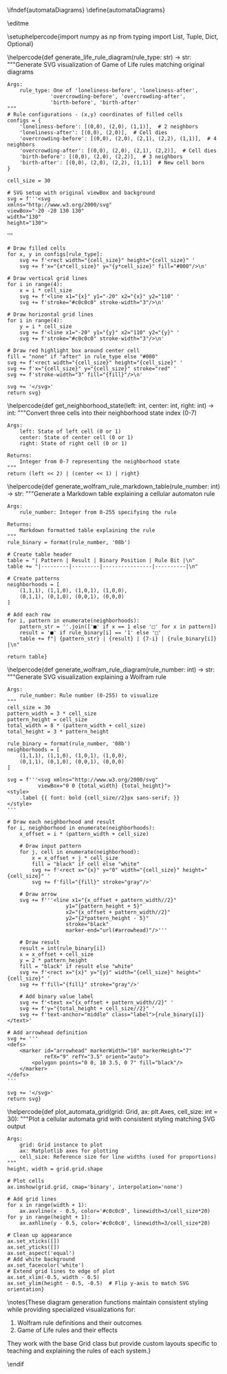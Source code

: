 \ifndef{automataDiagrams}
\define{automataDiagrams}

\editme

\setuphelpercode{import numpy as np
from typing import List, Tuple, Dict, Optional}

\helpercode{def generate_life_rule_diagram(rule_type: str) -> str:
    """Generate SVG visualization of Game of Life rules matching original diagrams
    
    Args:
        rule_type: One of 'loneliness-before', 'loneliness-after',
                  'overcrowding-before', 'overcrowding-after',
                  'birth-before', 'birth-after'
    """
    # Rule configurations - (x,y) coordinates of filled cells
    configs = {
        'loneliness-before': [(0,0), (2,0), (1,1)],  # 2 neighbors
        'loneliness-after': [(0,0), (2,0)],  # Cell dies
        'overcrowding-before': [(0,0), (2,0), (2,1), (2,2), (1,1)],  # 4 neighbors
        'overcrowding-after': [(0,0), (2,0), (2,1), (2,2)],  # Cell dies
        'birth-before': [(0,0), (2,0), (2,2)],  # 3 neighbors
        'birth-after': [(0,0), (2,0), (2,2), (1,1)]  # New cell born
    }
    
    cell_size = 30
    
    # SVG setup with original viewBox and background
    svg = f'''<svg
    xmlns="http://www.w3.org/2000/svg"
    viewBox="-20 -20 130 130"
    width="130"
    height="130">
<rect width="130" height="130" x="-20" y="-20" fill="#fff"/>
'''
    
    # Draw filled cells
    for x, y in configs[rule_type]:
        svg += f'<rect width="{cell_size}" height="{cell_size}" '
        svg += f'x="{x*cell_size}" y="{y*cell_size}" fill="#000"/>\n'
    
    # Draw vertical grid lines
    for i in range(4):
        x = i * cell_size
        svg += f'<line x1="{x}" y1="-20" x2="{x}" y2="110" '
        svg += f'stroke="#c0c0c0" stroke-width="3"/>\n'
    
    # Draw horizontal grid lines
    for i in range(4):
        y = i * cell_size
        svg += f'<line x1="-20" y1="{y}" x2="110" y2="{y}" '
        svg += f'stroke="#c0c0c0" stroke-width="3"/>\n'
    
    # Draw red highlight box around center cell
    fill = "none" if "after" in rule_type else "#000"
    svg += f'<rect width="{cell_size}" height="{cell_size}" '
    svg += f'x="{cell_size}" y="{cell_size}" stroke="red" '
    svg += f'stroke-width="3" fill="{fill}"/>\n'
    
    svg += '</svg>'
    return svg}

\helpercode{def get_neighborhood_state(left: int, center: int, right: int) -> int:
    """Convert three cells into their neighborhood state index (0-7)
    
    Args:
        left: State of left cell (0 or 1)
        center: State of center cell (0 or 1)
        right: State of right cell (0 or 1)
        
    Returns:
        Integer from 0-7 representing the neighborhood state
    """
    return (left << 2) | (center << 1) | right}


\helpercode{def generate_wolfram_rule_markdown_table(rule_number: int) -> str:
    """Generate a Markdown table explaining a cellular automaton rule
    
    Args:
        rule_number: Integer from 0-255 specifying the rule
        
    Returns:
        Markdown formatted table explaining the rule
    """
    rule_binary = format(rule_number, '08b')
    
    # Create table header
    table = "| Pattern | Result | Binary Position | Rule Bit |\n"
    table += "|---------|---------|----------------|----------|\n"
    
    # Create patterns
    neighborhoods = [
        (1,1,1), (1,1,0), (1,0,1), (1,0,0),
        (0,1,1), (0,1,0), (0,0,1), (0,0,0)
    ]
    
    # Add each row
    for i, pattern in enumerate(neighborhoods):
        pattern_str = ''.join(['■' if x == 1 else '□' for x in pattern])
        result = '■' if rule_binary[i] == '1' else '□'
        table += f"| {pattern_str} | {result} | {7-i} | {rule_binary[i]} |\n"
    
    return table}

\helpercode{def generate_wolfram_rule_diagram(rule_number: int) -> str:
    """Generate SVG visualization explaining a Wolfram rule
    
    Args:
        rule_number: Rule number (0-255) to visualize
    """
    cell_size = 30
    pattern_width = 3 * cell_size
    pattern_height = cell_size
    total_width = 8 * (pattern_width + cell_size)
    total_height = 3 * pattern_height
    
    rule_binary = format(rule_number, '08b')
    neighborhoods = [
        (1,1,1), (1,1,0), (1,0,1), (1,0,0),
        (0,1,1), (0,1,0), (0,0,1), (0,0,0)
    ]
    
    svg = f'''<svg xmlns="http://www.w3.org/2000/svg" 
              viewBox="0 0 {total_width} {total_height}">
    <style>
        .label {{ font: bold {cell_size//2}px sans-serif; }}
    </style>
    '''
    
    # Draw each neighborhood and result
    for i, neighborhood in enumerate(neighborhoods):
        x_offset = i * (pattern_width + cell_size)
        
        # Draw input pattern
        for j, cell in enumerate(neighborhood):
            x = x_offset + j * cell_size
            fill = "black" if cell else "white"
            svg += f'<rect x="{x}" y="0" width="{cell_size}" height="{cell_size}" '
            svg += f'fill="{fill}" stroke="gray"/>'
        
        # Draw arrow
        svg += f'''<line x1="{x_offset + pattern_width//2}" 
                       y1="{pattern_height + 5}" 
                       x2="{x_offset + pattern_width//2}" 
                       y2="{2*pattern_height - 5}" 
                       stroke="black" 
                       marker-end="url(#arrowhead)"/>'''
        
        # Draw result
        result = int(rule_binary[i])
        x = x_offset + cell_size
        y = 2 * pattern_height
        fill = "black" if result else "white"
        svg += f'<rect x="{x}" y="{y}" width="{cell_size}" height="{cell_size}" '
        svg += f'fill="{fill}" stroke="gray"/>'
        
        # Add binary value label
        svg += f'<text x="{x_offset + pattern_width//2}" '
        svg += f'y="{total_height + cell_size//2}" '
        svg += f'text-anchor="middle" class="label">{rule_binary[i]}</text>'
    
    # Add arrowhead definition
    svg += '''
    <defs>
        <marker id="arrowhead" markerWidth="10" markerHeight="7" 
                refX="9" refY="3.5" orient="auto">
            <polygon points="0 0, 10 3.5, 0 7" fill="black"/>
        </marker>
    </defs>
    '''
    
    svg += '</svg>'
    return svg}

\helpercode{def plot_automata_grid(grid: Grid, ax: plt.Axes, cell_size: int = 30):
    """Plot a cellular automata grid with consistent styling matching SVG output
    
    Args:
        grid: Grid instance to plot
        ax: Matplotlib axes for plotting
        cell_size: Reference size for line widths (used for proportions)
    """
    height, width = grid.grid.shape
    
    # Plot cells
    ax.imshow(grid.grid, cmap='binary', interpolation='none')
    
    # Add grid lines
    for x in range(width + 1):
        ax.axvline(x - 0.5, color='#c0c0c0', linewidth=3/cell_size*20)
    for y in range(height + 1):
        ax.axhline(y - 0.5, color='#c0c0c0', linewidth=3/cell_size*20)
    
    # Clean up appearance
    ax.set_xticks([])
    ax.set_yticks([])
    ax.set_aspect('equal')
    # Add white background
    ax.set_facecolor('white')
    # Extend grid lines to edge of plot
    ax.set_xlim(-0.5, width - 0.5)
    ax.set_ylim(height - 0.5, -0.5)  # Flip y-axis to match SVG orientation}


\notes{These diagram generation functions maintain consistent styling while providing
specialized visualizations for:

1. Wolfram rule definitions and their outcomes
2. Game of Life rules and their effects

They work with the base Grid class but provide custom layouts specific to teaching
and explaining the rules of each system.}

\endif
